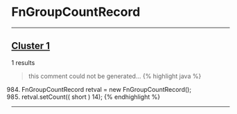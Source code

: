 # FnGroupCountRecord

***

## [Cluster 1](./1)
1 results
> this comment could not be generated...
{% highlight java %}
984. FnGroupCountRecord retval = new FnGroupCountRecord();
986. retval.setCount(( short ) 14);
{% endhighlight %}

***

